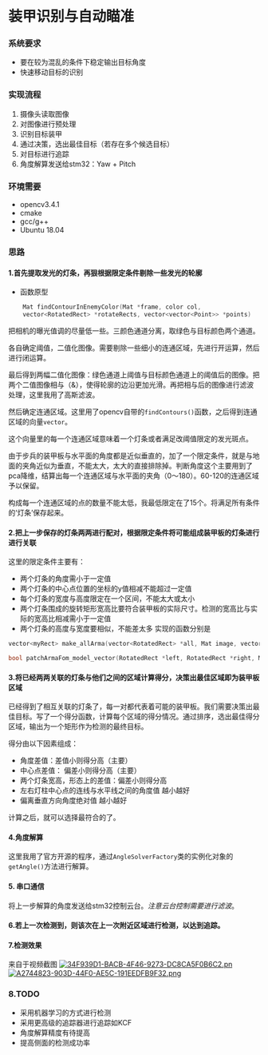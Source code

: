 # 装甲识别与自动瞄准

###  系统要求
+ 要在较为混乱的条件下稳定输出目标角度
+ 快速移动目标的识别
### 实现流程
1. 摄像头读取图像 
2. 对图像进行预处理
3. 识别目标装甲
4. 通过决策，选出最佳目标（若存在多个候选目标）
5. 对目标进行追踪
6. 角度解算发送给stm32：Yaw + Pitch
### 环境需要

+ opencv3.4.1
+ cmake 
+ gcc/g++
+ Ubuntu 18.04
### 思路
####  1.首先提取发光的灯条，再狠根据限定条件剔除一些发光的轮廓
+ 函数原型
```c
    Mat findContourInEnemyColor(Mat *frame, color col, 
    vector<RotatedRect> *rotateRects, vector<vector<Point>> *points)
```
把相机的曝光值调的尽量低一些。三颜色通道分离，取绿色与目标颜色两个通道。

各自确定阈值，二值化图像。需要剔除一些细小的连通区域，先进行开运算，然后进行闭运算。

最后得到两幅二值化图像：绿色通道上阈值与目标颜色通道上的阈值后的图像。把两个二值图像相与（&），使得轮廓的边沿更加光滑。再把相与后的图像进行滤波处理，这里我用了高斯滤波。

然后确定连通区域。这里用了opencv自带的`findContours()`函数，之后得到连通区域的向量`vector`。

这个向量里的每一个连通区域意味着一个灯条或者满足改阈值限定的发光斑点。

由于步兵的装甲板与水平面的角度都是近似垂直的，加了一个限定条件，就是与地面的夹角近似为垂直，不能太大，太大的直接排除掉。判断角度这个主要用到了pca降维，结算出每一个连通区域与水平面的夹角（0～180）。60-120的连通区域予以保留。

构成每一个连通区域的点的数量不能太低，我最低限定在了15个。将满足所有条件的‘灯条’保存起来。
#### 2.把上一步保存的灯条两两进行配对，根据限定条件将可能组成装甲板的灯条进行进行关联

这里的限定条件主要有：
+ 两个灯条的角度需小于一定值
+ 两个灯条的中心点位置的坐标的y值相减不能超过一定值
+ 每个灯条的宽度与高度限定在一个区间，不能太大或太小
+ 两个灯条围成的旋转矩形宽高比要符合装甲板的实际尺寸。检测的宽高比与实际的宽高比相减需小于一定值
+ 两个灯条的高度与宽度要相似，不能差太多
实现的函数分别是
``` c
vector<myRect> make_allArma(vector<RotatedRect> *all, Mat image, vector<vector<Point>> *points)

bool patchArmaFom_model_vector(RotatedRect *left, RotatedRect *right, Mat binayImag)
```
#### 3.将已经两两关联的灯条与他们之间的区域计算得分，决策出最佳区域即为装甲板区域

已经得到了相互关联的灯条了，每一对都代表着可能的装甲板。我们需要决策出最佳目标。写了一个得分函数，计算每个区域的得分情况。通过排序，选出最佳得分区域，输出为一个矩形作为检测的最终目标。

得分由以下因素组成：
+ 角度差值：差值小则得分高（主要）
+ 中心点差值： 偏差小则得分高（主要）
+ 两个灯条宽高，形态上的差值：偏差小则得分高
+ 左右灯柱中心点的连线与水平线之间的角度值 越小越好
+ 偏离垂直方向角度绝对值 越小越好

计算之后，就可以选择最符合的了。

####  4.角度解算  

这里我用了官方开源的程序，通过`AngleSolverFactory`类的实例化对象的`getAngle()`方法进行解算。

#### 5. 串口通信

将上一步解算的角度发送给stm32控制云台。*注意云台控制需要进行滤波*。

####  6.若上一次检测到，则该次在上一次附近区域进行检测，以达到追踪。

####  7.检测效果

来自于视频截图
[![34F939D1-BACB-4F46-9273-DC8CA5F0B6C2.pn](https://i.loli.net/2018/11/06/5be18a353921b.png)](https://i.loli.net/2018/11/06/5be18a353921b.png)
[![A2744823-903D-44F0-AE5C-191EEDFB9F32.png](https://i.loli.net/2018/11/06/5be18a35ec99e.png)](https://i.loli.net/2018/11/06/5be18a35ec99e.png)

### 8.TODO
+ 采用机器学习的方式进行检测
+ 采用更高级的追踪器进行追踪如KCF
+ 角度解算精度有待提高
+ 提高侧面的检测成功率
